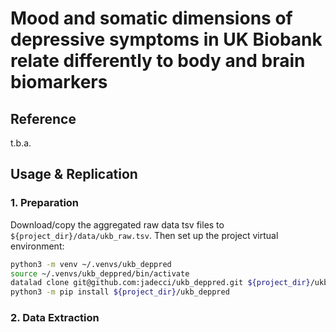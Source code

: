 # Mood and somatic dimensions of depressive symptoms in UK Biobank relate differently to body and brain biomarkers

## Reference

t.b.a.

## Usage & Replication
### 1. Preparation

Download/copy the aggregated raw data tsv files to `${project_dir}/data/ukb_raw.tsv`. 
Then set up the project virtual environment:

```bash
python3 -m venv ~/.venvs/ukb_deppred
source ~/.venvs/ukb_deppred/bin/activate
datalad clone git@github.com:jadecci/ukb_deppred.git ${project_dir}/ukb_deppred
python3 -m pip install ${project_dir}/ukb_deppred
```

### 2. Data Extraction
